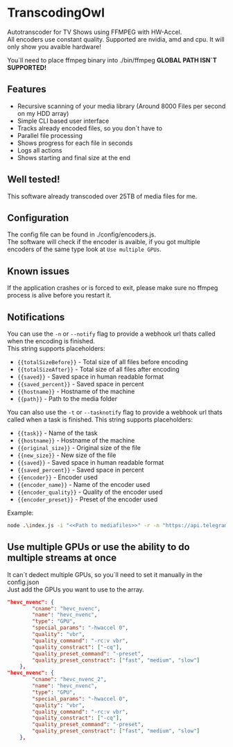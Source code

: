 # TranscodingOwl

Autotranscoder for TV Shows using FFMPEG with HW-Accel.  
All encoders use constant quality. Supported are nvidia, amd and cpu. It will only show you avaible hardware!  

You´ll need to place ffmpeg binary into ./bin/ffmpeg __GLOBAL PATH ISN`T SUPPORTED!__

## Features
- Recursive scanning of your media library (Around 8000 Files per second on my HDD array)
- Simple CLI based user interface
- Tracks already encoded files, so you don´t have to
- Parallel file processing
- Shows progress for each file in seconds
- Logs all actions
- Shows starting and final size at the end

## Well tested!
This software already transcoded over 25TB of media files for me.

## Configuration
The config file can be found in ./config/encoders.js.  
The software will check if the encoder is avaible, if you got multiple encoders of the same type look at `Use multiple GPUs`.  

## Known issues
If the application crashes or is forced to exit, please make sure no ffmpeg process is alive before you restart it.

## Notifications
You can use the `-n` or `--notify` flag to provide a webhook url thats called when the encoding is finished.  
This string supports placeholders:
- `{{totalSizeBefore}}` - Total size of all files before encoding
- `{{totalSizeAfter}}` - Total size of all files after encoding
- `{{saved}}` - Saved space in human readable format
- `{{saved_percent}}` - Saved space in percent
- `{{hostname}}` - Hostname of the machine
- `{{path}}` - Path to the media folder

You can also use the `-t` or `--tasknotify` flag to provide a webhook url thats called when a task is finished.
This string supports placeholders:
- `{{task}}` - Name of the task
- `{{hostname}}` - Hostname of the machine
- `{{original_size}}` - Original size of the file
- `{{new_size}}` - New size of the file
- `{{saved}}` - Saved space in human readable format
- `{{saved_percent}}` - Saved space in percent
- `{{encoder}}` - Encoder used
- `{{encoder_name}}` - Name of the encoder used
- `{{encoder_quality}}` - Quality of the encoder used
- `{{encoder_preset}}` - Preset of the encoder used

Example:
```sh
node .\index.js -i "<<Path to mediafiles>>" -r -n "https://api.telegram.org/botxxxxxxx:xxxxxxxxx/sendMessage?chat_id=-xxxxxxx&text=Transcoding of '{{path}}' finished on {{hostname}} saved {{saved}}" -t "https://api.telegram.org/botxxxxxxx:xxxxxxxxx/sendMessage?chat_id=-xxxxxxx&text=Finished {{task}} on {{hostname}} {{original_size}} -> {{new_size}} ({{saved}})"
```

## Use multiple GPUs or use the ability to do multiple streams at once

It can´t dedect multiple GPUs, so you´ll need to set it manually in the config.json  
Just add the GPUs you want to use to the array.

```json
"hevc_nvenc": {
        "cname": "hevc_nvenc",
        "name": "hevc_nvenc",
        "type": "GPU",
        "special_params": "-hwaccel 0",
        "quality": "vbr",
        "quality_command": "-rc:v vbr",
        "quality_constract": ["-cq"],
        "quality_preset_command": "-preset",
        "quality_preset_constract": ["fast", "medium", "slow"]
    },
"hevc_nvenc": {
        "cname": "hevc_nvenc_2",
        "name": "hevc_nvenc",
        "type": "GPU",
        "special_params": "-hwaccel 0",
        "quality": "vbr",
        "quality_command": "-rc:v vbr",
        "quality_constract": ["-cq"],
        "quality_preset_command": "-preset",
        "quality_preset_constract": ["fast", "medium", "slow"]
    },
```
